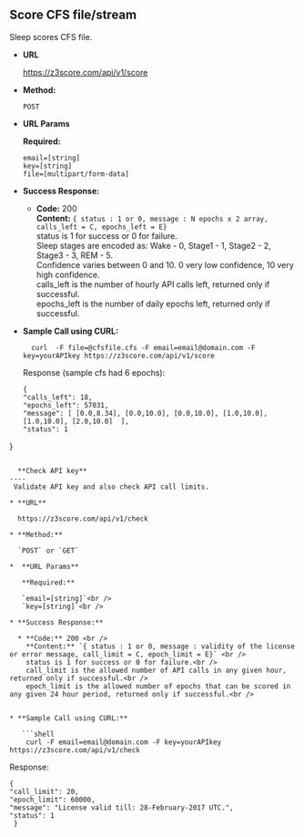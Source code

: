 **Score CFS file/stream**
----
 Sleep scores CFS file.

* **URL**

  https://z3score.com/api/v1/score

* **Method:**

  `POST`
  
*  **URL Params**

   **Required:**
 
   `email=[string]`<br />
   `key=[string]`<br />
   `file=[multipart/form-data]`

* **Success Response:**

  * **Code:** 200 <br />
    **Content:** `{ status : 1 or 0, message : N epochs x 2 array, calls_left = C, epochs_left = E}` <br />
    status is 1 for success or 0 for failure.<br />
    Sleep stages are encoded as: Wake - 0, Stage1 - 1, Stage2 - 2, Stage3 - 3, REM - 5.<br />
    Confidence varies between 0 and 10. 0 very low confidence, 10 very high confidence.<br />
    calls_left is the number of hourly API calls left, returned only if successful.<br />
    epochs_left is the number of daily epochs left, returned only if successful.<br />
 

* **Sample Call using CURL:**

  ```shell
    curl  -F file=@cfsfile.cfs -F email=email@domain.com -F key=yourAPIkey https://z3score.com/api/v1/score
  ```
  Response (sample cfs had 6 epochs):
  ```shell
  {
  "calls_left": 18, 
  "epochs_left": 57031, 
  "message": [ [0.0,8.34], [0.0,10.0], [0.0,10.0], [1.0,10.0], [1.0,10.0], [2.0,10.0]  ],
  "status": 1
 }
```
  
  **Check API key**
----
 Validate API key and also check API call limits. 

* **URL**

  https://z3score.com/api/v1/check

* **Method:**

  `POST` or `GET`
  
*  **URL Params**

   **Required:**
 
   `email=[string]`<br />
   `key=[string]`<br />

* **Success Response:**

  * **Code:** 200 <br />
    **Content:** `{ status : 1 or 0, message : validity of the license or error message, call_limit = C, epoch_limit = E}` <br />
    status is 1 for success or 0 for failure.<br />
    call_limit is the allowed number of API calls in any given hour, returned only if successful.<br />
    epoch_limit is the allowed number of epochs that can be scored in any given 24 hour period, returned only if successful.<br />
    

* **Sample Call using CURL:**

   ```shell
    curl -F email=email@domain.com -F key=yourAPIkey https://z3score.com/api/v1/check
  ```
  Response:
  ```shell
  {
  "call_limit": 20, 
  "epoch_limit": 60000, 
  "message": "License valid till: 28-February-2017 UTC.", 
  "status": 1
   }
```
